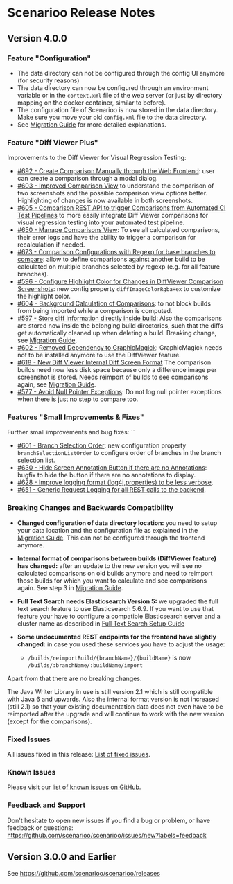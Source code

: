 # Scenarioo Release Notes

## Version 4.0.0 

### Feature "Configuration"

* The data directory can not be configured through the config UI anymore (for security reasons)
* The data directory can now be configured through an environment variable or in the `context.xml` file of the web server (or just by directory mapping on the docker container, similar to before).
* The configuration file of Scenarioo is now stored in the data directory. Make sure you move your old `config.xml` file to the data directory.
* See [Migration Guide](Migration-Guide.md) for more detailed explanations.

### Feature "Diff Viewer Plus"

Improvements to the Diff Viewer for Visual Regression Testing:

* [#692 - Create Comparison Manually through the Web Frontend](https://github.com/scenarioo/scenarioo/issues/692): user can create a comparison through a modal dialog.
* [#603 - Improved Comparison View](https://github.com/scenarioo/scenarioo/issues/603) to understand the comparison of two screenshots and the possible comparison view options better. Highlighting of changes is now available in both screenshots.
* [#605 - Comparison REST API to trigger Comparisons from Automated CI Test Pipelines](https://github.com/scenarioo/scenarioo/issues/605) to more easily integrate Diff Viewer comparisons for visual regression testing into your automated test pipeline.
* [#650 - Manage Comparisons View](https://github.com/scenarioo/scenarioo/issues/650): To see all calculated comparisons, their error logs and have the ability to trigger a comparison for recalculation if needed.
* [#673 - Comparison Configurations with Regexp for base branches to compare](https://github.com/scenarioo/scenarioo/issues/673): allow to define comparisons against another build to be calculated on multiple branches selected by regexp (e.g. for all feature branches).
* [#596 - Configure Highlight Color for Changes in DiffViewer Comparison Screenshots](https://github.com/scenarioo/scenarioo/issues/596): new config property `diffImageColorRgbaHex` to customize the highlight color.
* [#604 - Background Calculation of Comparisons](https://github.com/scenarioo/scenarioo/issues/604): to not block builds from being imported while a comparison is computed.
* [#597 - Store diff information directly inside build](https://github.com/scenarioo/scenarioo/issues/597): Also the comparisons are stored now inside the belonging build directories, such that the diffs get automatically cleaned up when deleting a build. Breaking change, see [Migration Guide](Migration-Guide.md).
* [#602 - Removed Dependency to GraphicMagick](https://github.com/scenarioo/scenarioo/issues/602): GraphicMagick needs not to be installed anymore to use the DiffViewer feature.
* [#618 - New Diff Viewer Internal Diff Screen Format](https://github.com/scenarioo/scenarioo/issues/618) The comparison builds need now less disk space because only a difference image per screenshot is stored. Needs reimport of builds to see comparisons again, see [Migration Guide](Migration-Guide.md).
* [#577 - Avoid Null Pointer Exceptions](https://github.com/scenarioo/scenarioo/issues/577): Do not log null pointer exceptions when there is just no step to compare too.

### Features "Small Improvements & Fixes"

Further small improvements and bug fixes:
``
* [#601 - Branch Selection Order](https://github.com/scenarioo/scenarioo/issues/601): new configuration property `branchSelectionListOrder` to configure order of branches in the branch selection list. 
* [#630 - Hide Screen Annotation Button if there are no Annotations](https://github.com/scenarioo/scenarioo/issues/630): bugfix to hide the button if there are no annotations to display.
* [#628 - Improve logging format (log4j.properties) to be less verbose](https://github.com/scenarioo/scenarioo/issues/628).
* [#651 - Generic Request Logging for all REST calls to the backend](https://github.com/scenarioo/scenarioo/issues/651).

### Breaking Changes and Backwards Compatibility

* **Changed configuration of data directory location:** you need to setup your data location and the configuration file 
as explained in the [Migration Guide](Migration-Guide.md). This can not be configured through the frontend anymore.

* **Internal format of comparisons between builds (DiffViewer feature) has changed:** after an update to the new version you will see no calculated comparisons on old builds anymore and need to reimport those builds for which you want to calculate and see comparisons again. See step 3 in [Migration Guide](Migration-Guide.md).

* **Full Text Search needs Elasticsearch Version 5:** we upgraded the full text search feature to use Elasticsearch 5.6.9. If you want to use that feature your have to configure a compatible Elasticsearch server and a cluster name as described in [Full Text Search Setup Guide](features/full-text-search/setup.md)

* **Some undocumented REST endpoints for the frontend have slightly changed:** in case you used these services you have to adjust the usage:
    * `/builds/reimportBuild/{branchName}/{buildName}` is now `/builds/:branchName/:buildName/import`

Apart from that there are no breaking changes.

The Java Writer Library in use is still version 2.1 which is still compatible with Java 6 and upwards. 
Also the internal format version is not increased (still 2.1) so that your existing documentation data 
does not even have to be reimported after the upgrade and will continue to work with the new version (except for the comparisons).

### Fixed Issues

All issues fixed in this release: [List of fixed issues](https://github.com/scenarioo/scenarioo/milestone/33?closed=1).

### Known Issues

Please visit our [list of known issues on GitHub](https://github.com/scenarioo/scenarioo/labels/known-issue).

### Feedback and Support

Don't hesitate to open new issues if you find a bug or problem, or have feedback or questions:
https://github.com/scenarioo/scenarioo/issues/new?labels=feedback

  
## Version 3.0.0 and Earlier 

See https://github.com/scenarioo/scenarioo/releases
  
